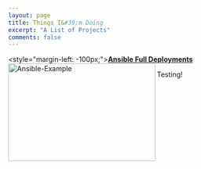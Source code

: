 ```yaml
---
layout: page
title: Things I&#39;m Doing
excerpt: "A List of Projects"
comments: false
---
```



<style="margin-left: -100px;"><a href="/projects/ansible/index.md"><b>Ansible Full Deployments</b></a>
<img src="https://raw.githubusercontent.com/Kookster310/kookster310.github.io/master/assets/img/ansible-example-gif.gif" alt="Ansible-Example" style="width:300px;height:200px;" align="left"> 

Testing!
